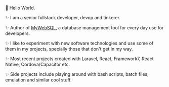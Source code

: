 👋 Hello World.

✨ I am a senior fullstack developer, devop and tinkerer.

✨ Author of [MyWebSQL](https://github.com/Samnan/MyWebSQL), a database management tool for every day use for developers.

✨ I like to experiment with new software technologies and use some of them in my projects, specially those that don't get in my way.

✨ Most recent projects created with Laravel, React, Framework7, React Native, Cordova/Capacitor etc.

✨ Side projects include playing around with bash scripts, batch files, emulation and similar cool stuff.


